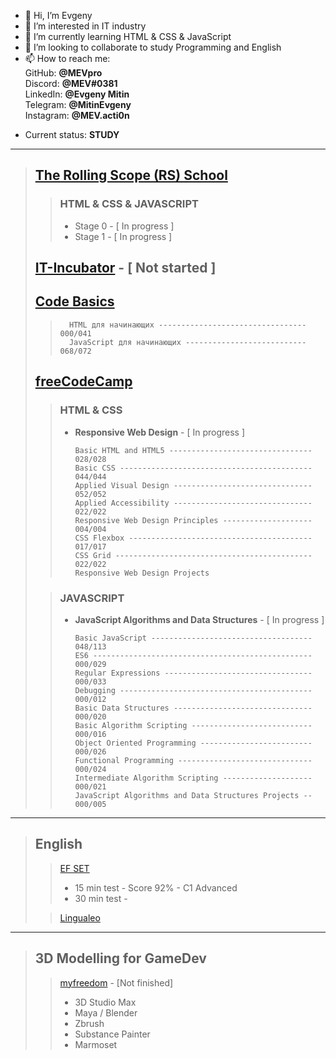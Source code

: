 - 👋 Hi, I’m Evgeny
- 👀 I’m interested in IT industry
- 🌱 I’m currently learning HTML & CSS & JavaScript
- 💞️ I’m looking to collaborate to study Programming and English
- 📫 How to reach me: 
<br>GitHub:  **@MEVpro**
<br>Discord:  **@MEV#0381**
<br>LinkedIn:  **@Evgeny Mitin**
<br>Telegram: **@MitinEvgeny**
<br>Instagram:  **@MEV.acti0n**
<!--<br>Email: <strong>mev.acti0n@gmail.com</strong>-->

- Current status: <strong>STUDY</strong>

---

> ## [The Rolling Scope (RS) School](https://rollingscopes.com)
>> ### **HTML & CSS & JAVASCRIPT**
>> 
>> - Stage 0 - [ In progress ]
>> - Stage 1 - [ In progress ]
>
> ## [IT-Incubator](https://it-incubator.by) - [ Not started ]
>>
>>
>>
>
> ## [Code Basics](https://ru.code-basics.com/)
>>           
>>       HTML для начинающих --------------------------------- 000/041
>>       JavaScript для начинающих --------------------------- 068/072
>
> ## [freeCodeCamp](https://www.freecodecamp.org)
>> ### **HTML & CSS**
>> - **Responsive Web Design** - [ In progress ]
>>           
>>       Basic HTML and HTML5 -------------------------------- 028/028
>>       Basic CSS ------------------------------------------- 044/044
>>       Applied Visual Design ------------------------------- 052/052
>>       Applied Accessibility ------------------------------- 022/022
>>       Responsive Web Design Principles -------------------- 004/004
>>       CSS Flexbox ----------------------------------------- 017/017
>>       CSS Grid -------------------------------------------- 022/022
>>       Responsive Web Design Projects
>
>> ### **JAVASCRIPT**
>> - **JavaScript Algorithms and Data Structures** - [ In progress ]
>>           
>>       Basic JavaScript ------------------------------------ 048/113
>>       ES6 ------------------------------------------------- 000/029
>>       Regular Expressions --------------------------------- 000/033
>>       Debugging ------------------------------------------- 000/012
>>       Basic Data Structures ------------------------------- 000/020
>>       Basic Algorithm Scripting --------------------------- 000/016
>>       Object Oriented Programming ------------------------- 000/026
>>       Functional Programming ------------------------------ 000/024
>>       Intermediate Algorithm Scripting -------------------- 000/021
>>       JavaScript Algorithms and Data Structures Projects -- 000/005
>
---
> ## **English**
>> [EF SET](www.efset.org)
>> 
>> - 15 min test - Score 92% - C1 Advanced
>> - 30 min test - 
>
>> [Lingualeo](https://lingualeo.com)
>
---
> ## **3D Modelling for GameDev**
>> [myfreedom](https://myfreedom.by/courses/3d-school) - [Not finished]
>> 
>> - 3D Studio Max
>> - Maya / Blender
>> - Zbrush
>> - Substance Painter
>> - Marmoset

